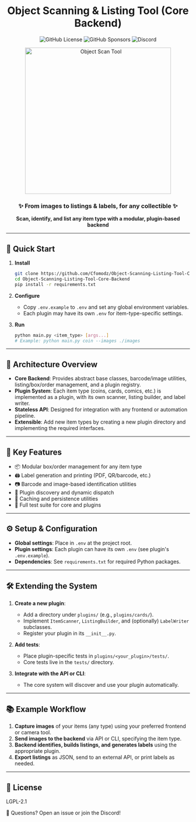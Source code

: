 <div align="center">

# Object Scanning & Listing Tool (Core Backend)
![GitHub License](https://img.shields.io/github/license/Cfomodz/PCGS-slab-picture-to-listing-tool)
![GitHub Sponsors](https://img.shields.io/github/sponsors/Cfomodz)
![Discord](https://img.shields.io/discord/425182625032962049)

<img src="https://github.com/user-attachments/assets/26fa2e62-64ed-43de-b0df-4465947d512e" alt="Object Scan Tool" width="400"/>

### ✨ From images to listings & labels, for any collectible ✨
**Scan, identify, and list any item type with a modular, plugin-based backend**
</div>

---

## 🚀 Quick Start

1. **Install**
   ```bash
   git clone https://github.com/Cfomodz/Object-Scanning-Listing-Tool-Core-Backend-.git
   cd Object-Scanning-Listing-Tool-Core-Backend
   pip install -r requirements.txt
   ```

2. **Configure**
   - Copy `.env.example` to `.env` and set any global environment variables.
   - Each plugin may have its own `.env` for item-type-specific settings.

3. **Run**
   ```bash
   python main.py <item_type> [args...]
   # Example: python main.py coin --images ./images
   ```

---

## 🧩 Architecture Overview

- **Core Backend**: Provides abstract base classes, barcode/image utilities, listing/box/order management, and a plugin registry.
- **Plugin System**: Each item type (coins, cards, comics, etc.) is implemented as a plugin, with its own scanner, listing builder, and label writer.
- **Stateless API**: Designed for integration with any frontend or automation pipeline.
- **Extensible**: Add new item types by creating a new plugin directory and implementing the required interfaces.

---

## 🔑 Key Features

- 📦 Modular box/order management for any item type
- 🖨️ Label generation and printing (PDF, QR/barcode, etc.)
- 📷 Barcode and image-based identification utilities
- 🧩 Plugin discovery and dynamic dispatch
- 💾 Caching and persistence utilities
- 🧪 Full test suite for core and plugins

---

## ⚙️ Setup & Configuration

- **Global settings**: Place in `.env` at the project root.
- **Plugin settings**: Each plugin can have its own `.env` (see plugin's `.env.example`).
- **Dependencies**: See `requirements.txt` for required Python packages.

---

## 🛠️ Extending the System

1. **Create a new plugin**:
   - Add a directory under `plugins/` (e.g., `plugins/cards/`).
   - Implement `ItemScanner`, `ListingBuilder`, and (optionally) `LabelWriter` subclasses.
   - Register your plugin in its `__init__.py`.

2. **Add tests**:
   - Place plugin-specific tests in `plugins/<your_plugin>/tests/`.
   - Core tests live in the `tests/` directory.

3. **Integrate with the API or CLI**:
   - The core system will discover and use your plugin automatically.

---

## 📚 Example Workflow

1. **Capture images** of your items (any type) using your preferred frontend or camera tool.
2. **Send images to the backend** via API or CLI, specifying the item type.
3. **Backend identifies, builds listings, and generates labels** using the appropriate plugin.
4. **Export listings** as JSON, send to an external API, or print labels as needed.

---

## 📜 License
LGPL-2.1

💌 Questions? Open an issue or join the Discord!
